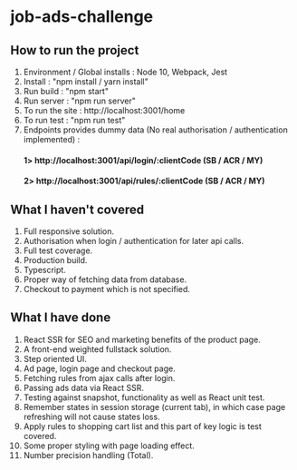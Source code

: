 # job-ads-challenge

## How to run the project
1. Environment / Global installs : Node 10, Webpack, Jest 
2. Install : "npm install / yarn install" 
3. Run build : "npm start" 
4. Run server : "npm run server" 
5. To run the site : http://localhost:3001/home 
6. To run test : "npm run test"
7. Endpoints provides dummy data (No real authorisation / authentication implemented) : 
   #### 1> http://localhost:3001/api/login/:clientCode  (SB / ACR / MY) 
   #### 2> http://localhost:3001/api/rules/:clientCode  (SB / ACR / MY) 

## What I haven't covered
1. Full responsive solution.
2. Authorisation when login / authentication for later api calls.
3. Full test coverage.
4. Production build.
5. Typescript.
6. Proper way of fetching data from database. 
7. Checkout to payment which is not specified. 

## What I have done
1. React SSR for SEO and marketing benefits of the product page. 
2. A front-end weighted fullstack solution.
3. Step oriented UI. 
4. Ad page, login page and checkout page. 
5. Fetching rules from ajax calls after login. 
6. Passing ads data via React SSR. 
7. Testing against snapshot, functionality as well as React unit test. 
8. Remember states in session storage (current tab), in which case page refreshing will not cause states loss. 
9. Apply rules to shopping cart list and this part of key logic is test covered. 
10. Some proper styling with page loading effect. 
11. Number precision handling (Total).